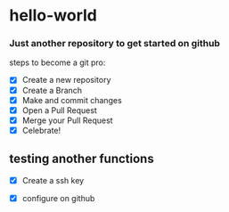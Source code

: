 # hello-world
### Just another repository to get started on github
steps to become a git pro:
- [x] Create a new repository 
- [x] Create a Branch
- [x] Make and commit changes
- [x] Open a Pull Request
- [x] Merge your Pull Request
- [x] Celebrate!
## testing another functions 
- [x] Create a ssh key
- [x] configure on github 
 
